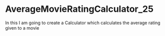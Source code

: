 # AverageMovieRatingCalculator_25
In this I am going to create a Calculator which calculates the average rating given to a movie
